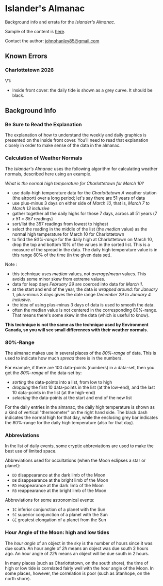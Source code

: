 # Islander's Almanac

Background info and errata for the *Islander's Almanac*. 

Sample of the content is [here](https://github.com/johanley/almanac/tree/master/2026/Charlottetown).

Contact the author: johnohanley85@gmail.com

## Known Errors

### Charlottetown 2026 

V1:

- Inside front cover: the daily tide is shown as a grey curve. It should be black.


## Background Info


### Be Sure to Read the Explanation 
The explanation of how to understand the weekly and daily graphics is presented on the inside front cover. 
You'll need to read that explanation closely in order to make sense of the data in the almanac.


### Calculation of Weather Normals
The *Islander's Almanac* uses the following algorithm for calculating weather normals,  described here using an example.

*What is the normal high temperature for Charlottetown for March 10?*

- use daily-high temperature data for the *Charlottetown A* weather station (the airport) over a long period; let's say there are 51 years of data
- use plus-minus 3 days on either side of *March 10*, that is, *March 7 to March 13 inclusive*
- gather together all the daily highs for those 7 days, across all 51 years (*7 x 51 = 357* readings)
- sort/list the 357 readings from lowest to highest
- select the reading in the middle of the list (the *median* value) as the normal high temperature for March 10 for Charlottetown
- to find the *80%-range* for the daily high at Charlottetown on March 10, drop the top and bottom 10% of the values in the sorted list. This is a measure of the spread in the data.
The daily high temperature value is in this range 80% of the time (in the given data set).


Note :
- this technique uses *median* values, not *average/mean* values. This avoids some minor skew from extreme values.
- data for leap days *February 29* are coerced into data for *March 1*.
- at the start and end of the year, the data is *wrapped around*: for *January 1*, plus-minus 3 days gives the date range *December 29 to January 4 inclusive*.
- the idea of using plus-minus 3 days of data is used to smooth the data.
- often the median value is not centered in the corresponding 80%-range. That means there's some skew in the data (which is useful to know).


**This technique is not the same as the technique used by Environment Canada, so you will see small differences with their weather normals.**


### 80%-Range
The almanac makes use in several places of the *80%-range* of data. 
This is used to indicate how much *spread* there is in the numbers.

For example, if there are 100 data-points (numbers) in a data-set, then you get the *80%-range* of the data-set by:
- *sorting* the data-points into a list, from low to high
- *dropping* the first 10 data-points in the list (at the low-end), and the last 10 data-points in the list (at the high-end)
- *selecting* the data-points at the start and end of the new list

For the daily entries in the almanac, the daily high temperature is shown as a kind of vertical "thermometer" on the right hand side.
The black dash indicates the normal high for that day, while the enclosing grey bar indicates the 80%-range for the daily high temperature (also for that day).


### Abbreviations
In the list of daily events, some cryptic abbreviations are used to make the best use of limited space.

Abbreviations used for occultations (when the Moon eclipses a star or planet):
- `DD` disappearance at the dark limb of the Moon
- `DB` disappearance at the bright limb of the Moon
- `RD` reappearance at the dark limb of the Moon
- `RB` reappearance at the bright limb of the Moon

Abbreviations for some astronomical events:
- `IC` inferior conjunction of a planet with the Sun
- `SC` superior conjunction of a planet with the Sun
- `GE` greatest elongation of a planet from the Sun



### Hour Angle of the Moon: high and low tides
The *hour angle* of an object in the sky is the number of hours since it was due south.
An hour angle of *2h* means an object was due south 2 hours ago.
An hour angle of *22h* means an object will be due south in 2 hours.

In many places (such as Charlottetown, on the south shore), the time of high or low tide is correlated fairly well with the hour angle of the Moon.
In some places, however, the correlation is poor (such as Stanhope, on the north shore).

